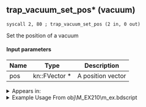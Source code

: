 ## trap_vacuum_set_pos* (vacuum)

`syscall 2, 80 ; trap_vacuum_set_pos (2 in, 0 out)`

Set the position of a vacuum

#### Input parameters
| Name | Type | Description
|------|------|------------
| pos   | kn::FVector *   | A position vector




<details>
	<summary>Appears in:</summary>
| filename | Entity (obj)
|----------|-------------
| obj\M_EX210\m_ex.bdscript       | ((M) Air Pirate)          
| obj\M_EX210_HB\m_ex.bdscript       | ((M) Aerial Viking)          
| obj\M_EX880_DANCER\m_ex.bdscript       | ((M) Demyx’s water form)          
| obj\M_EX880_DANCER_EH\m_ex.bdscript       | ((M) Demyx’s water form (EH))          
| obj\M_EX880_DANCER_LV99\m_ex.bdscript       | ((M) Demyx’s water form (Data))          

</details>

<details>
	<summary>Example Usage From obj\M_EX210\m_ex.bdscript</summary>
```
L5866:
 pushFromFSpVal 108
 pushImm 0
 sub 
 neqz 
 jz L5896
 pushFromFSp 0
 syscall 1, 147 ; trap_obj_pos (1 in, 1 out)
 memcpyToSp 16, 32
 pushFromPSp 32
 memcpyToSp 16, 16
 pushFromFSpVal 108
 pushFromPSp 16
 syscall 2, 80 ; trap_vacuum_set_pos (2 in, 0 out)
 halt 
 jmp L5866
```
</details>

